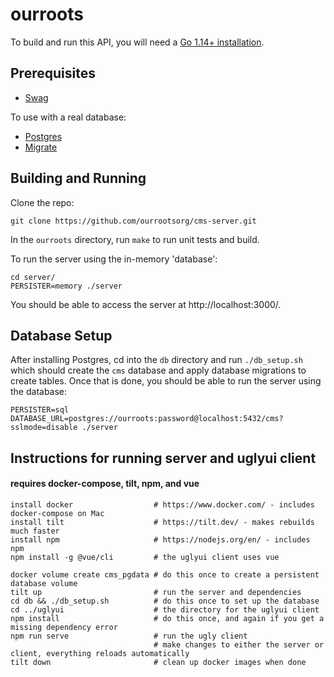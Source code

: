 # ourroots

To build and run this API, you will need a [Go 1.14+ installation](https://golang.org/dl/). 

## Prerequisites

* [Swag](https://github.com/swaggo/swag#getting-started)

To use with a real database:
* [Postgres](https://www.postgresql.org/download/)
* [Migrate](https://github.com/golang-migrate/migrate/tree/master/cmd/migrate)

## Building and Running

Clone the repo:
```
git clone https://github.com/ourrootsorg/cms-server.git
```
In the `ourroots` directory, run `make` to run unit tests and build.

To run the server using the in-memory 'database':
```
cd server/
PERSISTER=memory ./server
```

You should be able to access the server at http://localhost:3000/. 

## Database Setup

After installing Postgres, cd into the `db` directory and run `./db_setup.sh` which should create the `cms` database and apply database migrations to create tables. Once that is done, you should be able to run the server using the database:
```
PERSISTER=sql DATABASE_URL=postgres://ourroots:password@localhost:5432/cms?sslmode=disable ./server
```

## Instructions for running server and uglyui client 
#### requires docker-compose, tilt, npm, and vue

```
install docker                  # https://www.docker.com/ - includes docker-compose on Mac
install tilt                    # https://tilt.dev/ - makes rebuilds much faster
install npm                     # https://nodejs.org/en/ - includes npm
npm install -g @vue/cli         # the uglyui client uses vue

docker volume create cms_pgdata # do this once to create a persistent database volume
tilt up                         # run the server and dependencies
cd db && ./db_setup.sh          # do this once to set up the database
cd ../uglyui                    # the directory for the uglyui client
npm install                     # do this once, and again if you get a missing dependency error
npm run serve                   # run the ugly client
                                # make changes to either the server or client, everything reloads automatically
tilt down                       # clean up docker images when done
```